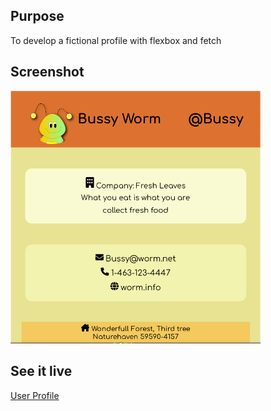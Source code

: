 <h2>Purpose</h2>
<p>To develop a fictional profile with flexbox and fetch</p>
<h2>Screenshot</h2>
<img src="USER PROFILE.PNG" width="400px">
<h2>See it live</h2>
<a href="https://amapola-negra.github.io/Scrimba-Projects-Repo/Frontend-career-path/User-Profile/">User Profile</a>
